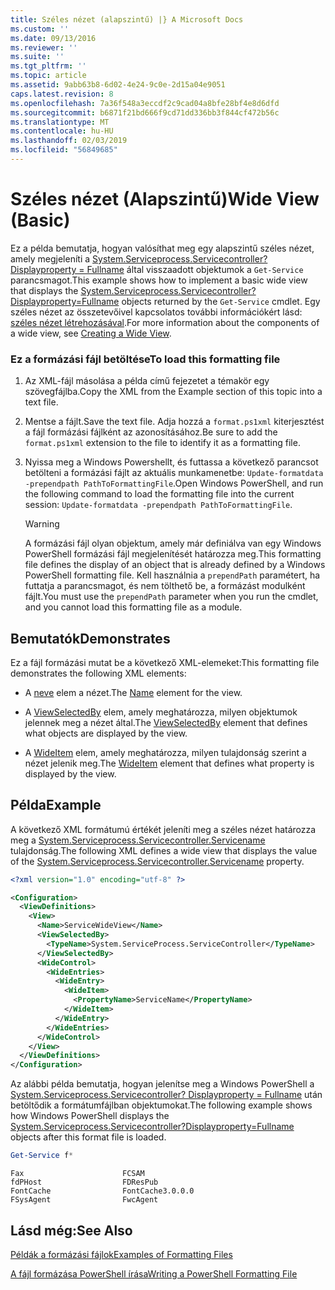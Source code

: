 ```yaml
---
title: Széles nézet (alapszintű) |} A Microsoft Docs
ms.custom: ''
ms.date: 09/13/2016
ms.reviewer: ''
ms.suite: ''
ms.tgt_pltfrm: ''
ms.topic: article
ms.assetid: 9abb63b8-6d02-4e24-9c0e-2d15a04e9051
caps.latest.revision: 8
ms.openlocfilehash: 7a36f548a3eccdf2c9cad04a8bfe28bf4e8d6dfd
ms.sourcegitcommit: b6871f21bd666f9cd71dd336bb3f844cf472b56c
ms.translationtype: MT
ms.contentlocale: hu-HU
ms.lasthandoff: 02/03/2019
ms.locfileid: "56849685"
---
```

# <a name="wide-view-basic"></a><span data-ttu-id="b82db-102">Széles nézet (Alapszintű)</span><span class="sxs-lookup"><span data-stu-id="b82db-102">Wide View (Basic)</span></span>

<span data-ttu-id="b82db-103">Ez a példa bemutatja, hogyan valósíthat meg egy alapszintű széles nézet, amely megjeleníti a [System.Serviceprocess.Servicecontroller? Displayproperty = Fullname](/dotnet/api/System.ServiceProcess.ServiceController) által visszaadott objektumok a `Get-Service` parancsmagot.</span><span class="sxs-lookup"><span data-stu-id="b82db-103">This example shows how to implement a basic wide view that displays the [System.Serviceprocess.Servicecontroller?Displayproperty=Fullname](/dotnet/api/System.ServiceProcess.ServiceController) objects returned by the `Get-Service` cmdlet.</span></span> <span data-ttu-id="b82db-104">Egy széles nézet az összetevőivel kapcsolatos további információkért lásd: [széles nézet létrehozásával](./creating-a-wide-view.md).</span><span class="sxs-lookup"><span data-stu-id="b82db-104">For more information about the components of a wide view, see [Creating a Wide View](./creating-a-wide-view.md).</span></span>

### <a name="to-load-this-formatting-file"></a><span data-ttu-id="b82db-105">Ez a formázási fájl betöltése</span><span class="sxs-lookup"><span data-stu-id="b82db-105">To load this formatting file</span></span>

1. <span data-ttu-id="b82db-106">Az XML-fájl másolása a példa című fejezetet a témakör egy szövegfájlba.</span><span class="sxs-lookup"><span data-stu-id="b82db-106">Copy the XML from the Example section of this topic into a text file.</span></span>

2. <span data-ttu-id="b82db-107">Mentse a fájlt.</span><span class="sxs-lookup"><span data-stu-id="b82db-107">Save the text file.</span></span> <span data-ttu-id="b82db-108">Adja hozzá a `format.ps1xml` kiterjesztést a fájl formázási fájlként az azonosításához.</span><span class="sxs-lookup"><span data-stu-id="b82db-108">Be sure to add the `format.ps1xml` extension to the file to identify it as a formatting file.</span></span>

3. <span data-ttu-id="b82db-109">Nyissa meg a Windows Powershellt, és futtassa a következő parancsot betölteni a formázási fájlt az aktuális munkamenetbe: `Update-formatdata -prependpath PathToFormattingFile`.</span><span class="sxs-lookup"><span data-stu-id="b82db-109">Open Windows PowerShell, and run the following command to load the formatting file into the current session: `Update-formatdata -prependpath PathToFormattingFile`.</span></span>

   > [!WARNING]
   > <span data-ttu-id="b82db-110">A formázási fájl olyan objektum, amely már definiálva van egy Windows PowerShell formázási fájl megjelenítését határozza meg.</span><span class="sxs-lookup"><span data-stu-id="b82db-110">This formatting file defines the display of an object that is already defined by a Windows PowerShell formatting file.</span></span> <span data-ttu-id="b82db-111">Kell használnia a `prependPath` paramétert, ha futtatja a parancsmagot, és nem tölthető be, a formázást modulként fájlt.</span><span class="sxs-lookup"><span data-stu-id="b82db-111">You must use the `prependPath` parameter when you run the cmdlet, and you cannot load this formatting file as a module.</span></span>

## <a name="demonstrates"></a><span data-ttu-id="b82db-112">Bemutatók</span><span class="sxs-lookup"><span data-stu-id="b82db-112">Demonstrates</span></span>

<span data-ttu-id="b82db-113">Ez a fájl formázási mutat be a következő XML-elemeket:</span><span class="sxs-lookup"><span data-stu-id="b82db-113">This formatting file demonstrates the following XML elements:</span></span>

- <span data-ttu-id="b82db-114">A [neve](./name-element-for-view-format.md) elem a nézet.</span><span class="sxs-lookup"><span data-stu-id="b82db-114">The [Name](./name-element-for-view-format.md) element for the view.</span></span>

- <span data-ttu-id="b82db-115">A [ViewSelectedBy](./viewselectedby-element-format.md) elem, amely meghatározza, milyen objektumok jelennek meg a nézet által.</span><span class="sxs-lookup"><span data-stu-id="b82db-115">The [ViewSelectedBy](./viewselectedby-element-format.md) element that defines what objects are displayed by the view.</span></span>

- <span data-ttu-id="b82db-116">A [WideItem](./wideitem-element-for-widecontrol-format.md) elem, amely meghatározza, milyen tulajdonság szerint a nézet jelenik meg.</span><span class="sxs-lookup"><span data-stu-id="b82db-116">The [WideItem](./wideitem-element-for-widecontrol-format.md) element that defines what property is displayed by the view.</span></span>

## <a name="example"></a><span data-ttu-id="b82db-117">Példa</span><span class="sxs-lookup"><span data-stu-id="b82db-117">Example</span></span>

<span data-ttu-id="b82db-118">A következő XML formátumú értékét jeleníti meg a széles nézet határozza meg a [System.Serviceprocess.Servicecontroller.Servicename](/dotnet/api/System.ServiceProcess.ServiceController.ServiceName) tulajdonság.</span><span class="sxs-lookup"><span data-stu-id="b82db-118">The following XML defines a wide view that displays the value of the [System.Serviceprocess.Servicecontroller.Servicename](/dotnet/api/System.ServiceProcess.ServiceController.ServiceName) property.</span></span>

```xml
<?xml version="1.0" encoding="utf-8" ?>

<Configuration>
  <ViewDefinitions>
    <View>
      <Name>ServiceWideView</Name>
      <ViewSelectedBy>
        <TypeName>System.ServiceProcess.ServiceController</TypeName>
      </ViewSelectedBy>
      <WideControl>
        <WideEntries>
          <WideEntry>
            <WideItem>
              <PropertyName>ServiceName</PropertyName>
            </WideItem>
          </WideEntry>
        </WideEntries>
      </WideControl>
    </View>
  </ViewDefinitions>
</Configuration>
```

<span data-ttu-id="b82db-119">Az alábbi példa bemutatja, hogyan jelenítse meg a Windows PowerShell a [System.Serviceprocess.Servicecontroller? Displayproperty = Fullname](/dotnet/api/System.ServiceProcess.ServiceController) után betöltődik a formátumfájlban objektumokat.</span><span class="sxs-lookup"><span data-stu-id="b82db-119">The following example shows how Windows PowerShell displays the [System.Serviceprocess.Servicecontroller?Displayproperty=Fullname](/dotnet/api/System.ServiceProcess.ServiceController) objects after this format file is loaded.</span></span>

```powershell
Get-Service f*
```

```output
Fax                      FCSAM
fdPHost                  FDResPub
FontCache                FontCache3.0.0.0
FSysAgent                FwcAgent
```

## <a name="see-also"></a><span data-ttu-id="b82db-120">Lásd még:</span><span class="sxs-lookup"><span data-stu-id="b82db-120">See Also</span></span>

[<span data-ttu-id="b82db-121">Példák a formázási fájlok</span><span class="sxs-lookup"><span data-stu-id="b82db-121">Examples of Formatting Files</span></span>](./examples-of-formatting-files.md)

[<span data-ttu-id="b82db-122">A fájl formázása PowerShell írása</span><span class="sxs-lookup"><span data-stu-id="b82db-122">Writing a PowerShell Formatting File</span></span>](./writing-a-powershell-formatting-file.md)
